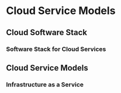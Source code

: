 # Cloud Service Models
## Cloud Software Stack
### Software Stack for Cloud Services


## Cloud Service Models
### Infrastructure as a Service
